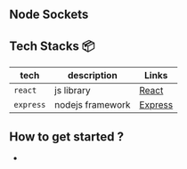 ## Node Sockets

## Tech Stacks :package:

| tech      | description      | Links                             |
| --------- | ---------------- | --------------------------------- |
| `react`   | js library       | [React](https://react.dev/)       |
| `express` | nodejs framework | [Express](https://expressjs.com/) |

## How to get started ?
- 